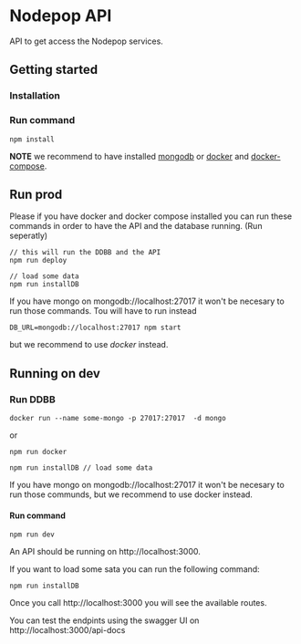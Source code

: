 # Nodepop API

API to get access the Nodepop services.

## Getting started

### Installation

### Run command

```
npm install
```

**NOTE** we recommend to have installed [mongodb](https://www.mongodb.com/) or [docker](https://www.docker.com/) and [docker-compose](https://docs.docker.com/compose/).

## Run prod

Please if you have docker and docker compose installed you can run these commands in order to have the API and the database running. (Run seperatly)

```
// this will run the DDBB and the API
npm run deploy
```

```
// load some data
npm run installDB
```

If you have mongo on mongodb://localhost:27017 it won't be necesary to run those commands. Tou will have to run instead

```
DB_URL=mongodb://localhost:27017 npm start
```

but we recommend to use *docker* instead.

## Running on dev

### Run DDBB

```
docker run --name some-mongo -p 27017:27017  -d mongo
```

or

```
npm run docker
```

```
npm run installDB // load some data
```

If you have mongo on mongodb://localhost:27017 it won't be necesary to run those communds, but we recommend to use docker instead.

#### Run command

```
npm run dev
```

An API should be running on http://localhost:3000.

If you want to load some sata you can run the following command:

```
npm run installDB
```

Once you call http://localhost:3000 you will see the available routes.

You can test the endpints using the swagger UI on http://localhost:3000/api-docs
